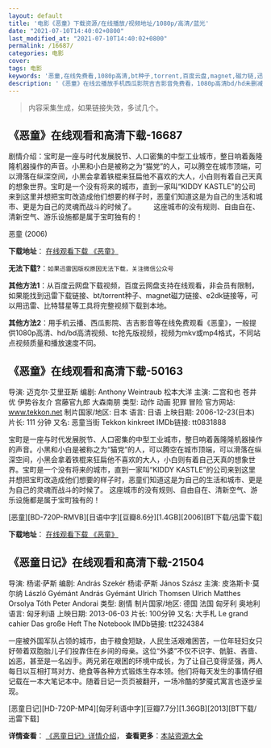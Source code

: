 ```yaml
---
layout: default
title: '电影《恶童》下载资源/在线播放/视频地址/1080p/高清/蓝光'
date: "2021-07-10T14:40:02+0800"
last_modified_at: "2021-07-10T14:40:02+0800"
permalink: /16687/
categories: 电影
cover:
tags: 电影
keywords: '恶童,在线免费看,1080p高清,bt种子,torrent,百度云盘,magnet,磁力链,迅雷下载资源'
description: '《恶童》在线云播放手机西瓜影院吉吉影音免费看，1080p高清bd/hd未删减完整版和tc抢先枪版，mkv/mp4格式，附带bt/torrent种子、magnet/磁力链、百度云盘、网盘资源迅雷下载链接'
---
```


>内容采集生成，如果链接失效，多试几个。


## 《恶童》在线观看和高清下载-16687

剧情介绍：宝町是一座与时代发展脱节、人口密集的中型工业城市，整日响着轰隆隆机器操作的声音。小黑和小白是被称之为“猫党”的人，可以腾空在城市顶端，可以滑落在纵深空间，小黑会拿着铁棍来狂扁他不喜欢的大人，小白则有着自己天真的想象世界。宝町是一个没有将来的城市，直到一家叫“KIDDY KASTLE”的公司来到这里并想把宝町改造成他们想要的样子时，恶童们知道这是为自己的生活和城市、更是为自己的灵魂而战斗的时候了。  　　这座城市的没有规则、自由自在、清新空气、游乐设施都是属于宝町独有的！


恶童 (2006)

**下载地址**： [在线观看下载 《恶童》](https://www.btbtdy.me/btdy/dy3922.html) 


**无法下载?**：`如果迅雷因版权原因无法下载，关注微信公众号 `

**其他方法1**：从百度云网盘下载视频，百度云网盘支持在线观看，非会员有限制，如果能找到迅雷下载链接、bt/torrent种子、magnet磁力链接、e2dk链接等，可以用迅雷、比特彗星等工具将完整视频下载到本地。

**其他方法2**：用手机云播、西瓜影院、吉吉影音等在线免费观看《恶童》，一般提供1080p高清、hd/bd高清视频、tc抢先版视频，视频为mkv或mp4格式，不同站点视频质量和播放速度不同。


## 《恶童》在线观看和高清下载-50163

导演: 迈克尔·艾里亚斯 编剧: Anthony Weintraub 松本大洋 主演: 二宫和也 苍井优 伊势谷友介 宫藤官九郎 大森南朋 类型: 动作 动画 犯罪 冒险 官方网站: www.tekkon.net 制片国家/地区: 日本 语言: 日语 上映日期: 2006-12-23(日本) 片长: 111 分钟 又名: 恶童当街 Tekkon kinkreet IMDb链接: tt0831888

宝町是一座与时代发展脱节、人口密集的中型工业城市，整日响着轰隆隆机器操作的声音。小黑和小白是被称之为“猫党”的人，可以腾空在城市顶端，可以滑落在纵深空间，小黑会拿着铁棍来狂扁他不喜欢的大人，小白则有着自己天真的想象世界。宝町是一个没有将来的城市，直到一家叫“KIDDY KASTLE”的公司来到这里并想把宝町改造成他们想要的样子时，恶童们知道这是为自己的生活和城市、更是为自己的灵魂而战斗的时候了。 这座城市的没有规则、自由自在、清新空气、游乐设施都是属于宝町独有的！


[恶童][BD-720P-RMVB][日语中字][豆瓣8.6分][1.4GB][2006][BT下载/迅雷下载]

**下载地址**： [在线观看下载 《恶童》](https://www.btdx8.com/torrent/tekkon_kinkreet_2006.html) 


## 《恶童日记》在线观看和高清下载-21504

导演: 杨诺·萨斯 编剧: András Szekér 杨诺·萨斯 János Szász 主演: 皮洛斯卡·莫尔纳 László Gyémánt András Gyémánt Ulrich Thomsen Ulrich Matthes Orsolya Tóth Peter Andorai 类型: 剧情 制片国家/地区: 德国 法国 匈牙利 奥地利 语言: 匈牙利语 上映日期: 2013-06-03 片长: 100分钟 又名: 大手札 Le grand cahier Das große Heft The Notebook IMDb链接: tt2324384

一座被外国军队占领的城市，由于粮食短缺，人民生活艰难困苦，一位年轻妇女只好带着双胞胎儿子们投靠住在乡间的母亲。这位“外婆”不仅不识字、骯脏、吝啬、凶恶，甚至是一名凶手。两兄弟在艰困的环境中成长，为了让自己变得坚强，两人每日以互相打骂对方、绝食等各种方式锻炼生存本领。他们将每天发生的事情仔细记载在一本大笔记本中。随着日记一页页被翻开，一场冷酷的梦魇式寓言也逐步呈现。


[恶童日记][HD-720P-MP4][匈牙利语中字][豆瓣7.7分][1.36GB][2013][BT下载/迅雷下载]

**详情查看**： [《恶童日记》详情介绍](/movie/21504/)， **查看更多**：[本站资源大全](/movie/t/all/)

